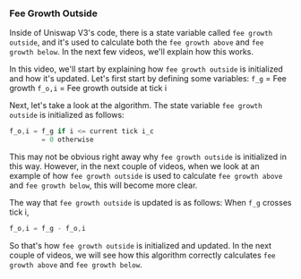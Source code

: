 ### Fee Growth Outside

Inside of Uniswap V3's code, there is a state variable called `fee growth outside`, and it's used to calculate both the `fee growth above` and `fee growth below`. In the next few videos, we'll explain how this works.

In this video, we'll start by explaining how `fee growth outside` is initialized and how it's updated. Let's first start by defining some variables:
`f_g` = Fee growth
`f_o,i` = Fee growth outside at tick i

Next, let's take a look at the algorithm. The state variable `fee growth outside` is initialized as follows:
```javascript
f_o,i = f_g if i <= current tick i_c
        = 0 otherwise
```

This may not be obvious right away why `fee growth outside` is initialized in this way. However, in the next couple of videos, when we look at an example of how `fee growth outside` is used to calculate `fee growth above` and `fee growth below`, this will become more clear.

The way that `fee growth outside` is updated is as follows:
When `f_g` crosses tick i,
```javascript
f_o,i = f_g - f_o,i
```

So that's how `fee growth outside` is initialized and updated.
In the next couple of videos, we will see how this algorithm correctly calculates `fee growth above` and `fee growth below`.
